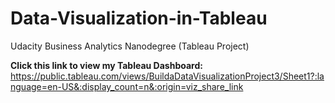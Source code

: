 # Data-Visualization-in-Tableau
Udacity Business Analytics Nanodegree (Tableau Project)

**Click this link to view my Tableau Dashboard:** https://public.tableau.com/views/BuildaDataVisualizationProject3/Sheet1?:language=en-US&:display_count=n&:origin=viz_share_link
